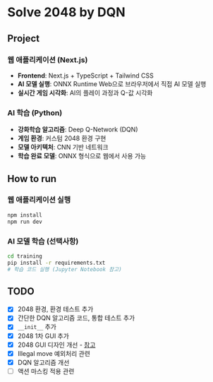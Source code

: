 # Solve 2048 by DQN

## Project

### 웹 애플리케이션 (Next.js)
- **Frontend**: Next.js + TypeScript + Tailwind CSS
- **AI 모델 실행**: ONNX Runtime Web으로 브라우저에서 직접 AI 모델 실행
- **실시간 게임 시각화**: AI의 플레이 과정과 Q-값 시각화

### AI 학습 (Python)
- **강화학습 알고리즘**: Deep Q-Network (DQN)
- **게임 환경**: 커스텀 2048 환경 구현
- **모델 아키텍처**: CNN 기반 네트워크
- **학습 완료 모델**: ONNX 형식으로 웹에서 사용 가능

## How to run

### 웹 애플리케이션 실행
```bash
npm install
npm run dev
```

### AI 모델 학습 (선택사항)
```bash
cd training
pip install -r requirements.txt
# 학습 코드 실행 (Jupyter Notebook 참고)
```

## TODO

- [x] 2048 환경, 환경 테스트 추가
- [x] 간단한 DQN 알고리즘 코드, 통합 테스트 추가
- [x] `__init__` 추가
- [x] 2048 1차 GUI 추가 
- [x] 2048 GUI 디자인 개선 - [참고](https://github.com/gabrielecirulli/2048)
- [x] Illegal move 예외처리 관련
- [x] DQN 알고리즘 개선
- [ ] 액션 마스킹 적용 관련